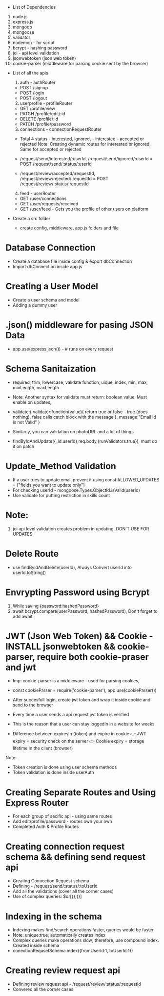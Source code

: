 - List of Dependencies
1. node.js
2. express.js
3. mongodb
4. mongoose
5. validator
6. nodemon - for script
7. bcrypt - hashing password
8. joi - api level validation
9. jsonwebtoken (json web token)
10. cookie-parser (middleware for parsing cookie sent by the browser)

- List of all the apis

    1. auth - authRouter
    - POST /signup
    - POST /login
    - POST /logout

    2. userprofile - profileRouter
    - GET   /profile/view
    - PATCH /profile/edit/:id
    - DELETE /profile/:id
    - PATCH /profile/password
    
    3. connections - connectionRequestRouter
    - Total 4 status - interested, ignored, - interested - accepted or rejected
    Note: Creating dynamic routes for interested or ignored, Same for accepted or rejected
        
    - /request/send/interested/:userId, /request/send/ignored/:userId 
    = POST /request/send/:status/:userId

    - /request/review/accepted/:requestId, /request/review/rejected/:requestId
     = POST /request/review/:status/:requestId

    4. feed - userRouter
    - GET /user/connections
    - GET /user/requests/received
    - GET /user/feed - Gets you the profile of other users on platform


- Create a src folder 
    - create config, middleware, app.js folders and file

# Database Connection
- Create a database file inside config & export dbConnection
- Import dbConnection inside app.js

# Creating a User Model
- Create a user schema and model
- Adding a dummy user

# .json() middleware for pasing JSON Data 
- app.use(express.json()) - # runs on every request

# Schema Sanitaization 
  - required, trim, lowercase, validate function, uique, index, min, max, minLength, maxLength
  - Note: Another syntax for validate must return: boolean value, Must enable on updates,
  - validate:{
        validator:function(value){
            return true or false - true (does nothing), false calls catch block with the message
        }, 
        message:"Email Id is not Valid"
  }
  - Similarly, you can validation on photoURL and a lot of things

  - findByIdAndUpdate({_id:userId},req.body,{runValidators:true}), must do it on patch 

# Update_Method Validation 
- If a user tries to update email prevent it using const ALLOWED_UPDATES = ["fields you want to update only"]
- For checking userId - mongoose.Types.ObjectId.isValid(userId)
- Use validate for putting restriction in skills count

# Note: 
1. joi api level validation creates problem in updating. DON'T USE FOR UPDATES

# Delete Route
- use findByIdAndDelete(userId), Always Convert userId into userId.toString()

# Envrypting Password using Bcrypt
1. While saving {password:hashedPassword}
2. await bcrypt.compare(userPassword, hashedPassword), Don't forget to add await

# JWT (Json Web Token) && Cookie - INSTALL jsonwebtoken && cookie-parser, require both cookie-praser and jwt
- Imp: cookie-parser is a middleware - used for parsing cookies, 
- const cookieParser = require('cookie-parser'), app.use(cookieParser())
- After succesfull login, create jwt token and wrap it inside cookie and send to the browser
- Every time a user sends a api request jwt token is verified
- This is the reason that a user can stay loggedIn in a website for weeks

- Difference between expiresIn (token) and expire in cookie
👉 JWT expiry = security check on the server
👉 Cookie expiry = storage lifetime in the client (browser)

Note:
- Token creation is done using user schema methods
- Token validation is done inside userAuth

# Creating Separate Routes and Using Express Router
- For each group of secific api - using same routes
- Add edit/profile/password - routes own your own
- Completed Auth & Profile Routes

# Creating connection request schema && defining send request api
- Creating Connection Request schema
- Defining - /request/send/:status/:toUserId
- Add all the validations (cover all the corner cases)
- Use of complex queries: $or[{},{}]

# Indexing in the schema
- Indexing makes find/search operations faster, queries would be faster
- Note: unique:true, automatically creates index
- Complex queries make operations slow; therefore, use compound index. Created inside schema
- conectionRequsetSchema.index({fromUserId:1, toUserId:1})

# Creating review request api
- Defining review request api - /request/review/:status/:requestId
- Convered all the corner cases 